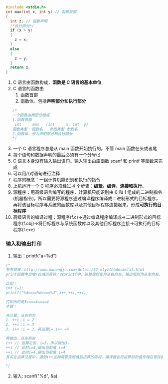 ```c
#include <stdio.h>
int max(int x, int y) // 函数首部
{
  int z; // 函数声明
  /*执行部分*/
  if (x > y)
  {
    z = x;
  }
  else
  {
    z = y;
  }
  return z;
}
```

1. C 语言由函数构成，**函数是 C 语言的基本单位**
2. C 语言的函数由
   1. 函数首部
   2. 函数体。包括**声明部分**和**执行部分**

```c
   /*
   一个函数由两部分组成
   1.函数首部
    int     max   (int     x, int  y)
   函数类型  函数名   参数类型 参数名
   2.函数体，分为声明部分和执行部分
   */
```

3. 一个 C 语言程序总是从 main 函数开始执行的。不管 main 函数在头或者尾
4. 每个语句和数据声明的最后必须有一个分号(;)
5. C 语言本身没有输入输出语句。输入输出由库函数 scanf 和 printf 等函数来完成
6. 可以用//对语句进行注释
7. 程序的概念：一组计算机能识别和执行的指令
8. 上机运行一个 C 程序必须经过 4 个步骤：**编辑，编译，连接和执行**。
9. 源程序：用高级语言编写的程序，计算机只能识别由 0 和 1 组成的二进制指令(机器指令)，所以需要将源程序通过编译程序编译成二进制形式的目标程序，再将该目标程序与系统的函数库以及其他目标程序连接起来，形成**可执行的目标程序**
10. 高级语言的编译过程：源程序(f.c)->通过编译程序编译成->二进制形式的目标程序(f.obj)->将目标程序与系统函数库以及其他目标程序连接->可执行的目标程序(f.exe)

### 输入和输出打印

1. 输出：printf("a=%d")

```c
/*
参考链接：http://www.manongjc.com/detail/62-mtyzthbdovmstil.html
print函数中自增/自减运算符：在printf中，运算规则变为从右向左，输出规则为从左向右，容易产生一些问题

比如：
int i=1;
printf("%d====%d====%d",i++,++i,++i);

打印出的是3====4====4
步骤：

先计算，从右到左
1. ++i；i = 2
2. ++i；i = 3
3. i++；i = 3，再运算i= i++ =4

再输出，从左到右
i++ // 运算之前，i=3，所以输出3，
++i // 此时i=4,输出当前值 i=4
++i // 此时i=4,输出当前值 i=4
其实在运算过程中，遇到i++这种需要先赋值后运算的情况，编译器会将运算前的值存储在寄存器中，以便在运算完成之后运行输出，所以后面输出的其实是寄存器中之前存储下来的值。

*/
```

2. 输入: scanf("%d", &a)
